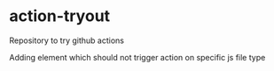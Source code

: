 # action-tryout
Repository to try github actions

Adding element which should not trigger action on specific js file type
